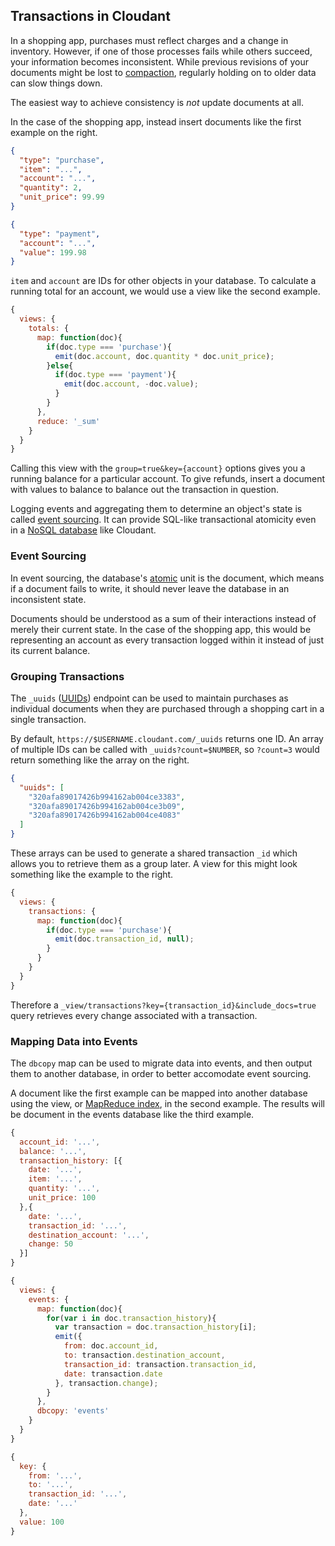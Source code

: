 ## Transactions in Cloudant

In a shopping app, purchases must reflect charges and a change in inventory. However, if one of those processes fails while others succeed, your information becomes inconsistent. While previous revisions of your documents might be lost to [compaction](http://en.wikipedia.org/wiki/Data_compaction), regularly holding on to older data can slow things down.

The easiest way to achieve consistency is *not* update documents at all.

In the case of the shopping app, instead insert documents like the first example on the right.

```json
{
  "type": "purchase",
  "item": "...",
  "account": "...",
  "quantity": 2,
  "unit_price": 99.99
}

{
  "type": "payment",
  "account": "...",
  "value": 199.98
}
```

`item` and `account` are IDs for other objects in your database. To calculate a running total for an account, we would use a view like the second example.

```javascript
{
  views: {
    totals: {
      map: function(doc){
        if(doc.type === 'purchase'){
          emit(doc.account, doc.quantity * doc.unit_price);
        }else{
          if(doc.type === 'payment'){
            emit(doc.account, -doc.value);
          } 
        }
      },
      reduce: '_sum'
    }
  }
}
```

Calling this view with the `group=true&key={account}` options gives you a running balance for a particular account. To give refunds, insert a document with values to balance to balance out the transaction in question.

Logging events and aggregating them to determine an object's state is called [event sourcing](http://martinfowler.com/eaaDev/EventSourcing.html). It can provide SQL-like transactional atomicity even in a [NoSQL database](#json) like Cloudant.

### Event Sourcing

In event sourcing, the database's [atomic](#acid_atomic) unit is the document, which means if a document fails to write, it should never leave the database in an inconsistent state.

Documents should be understood as a sum of their interactions instead of merely their current state. In the case of the shopping app, this would be representing an account as every transaction logged within it instead of just its current balance.

### Grouping Transactions

The `_uuids` ([UUIDs](http://en.wikipedia.org/wiki/Universally_unique_identifier)) endpoint can be used to maintain purchases as individual documents when they are purchased through a shopping cart in a single transaction.

By default, `https://$USERNAME.cloudant.com/_uuids` returns one ID. An array of multiple IDs can be called with `_uuids?count=$NUMBER`, so `?count=3` would return something like the array on the right.

```json
{
  "uuids": [
    "320afa89017426b994162ab004ce3383",
    "320afa89017426b994162ab004ce3b09",
    "320afa89017426b994162ab004ce4083"
  ]
}
```

These arrays can be used to generate a shared transaction `_id` which allows you to retrieve them as a group later. A view for this might look something like the example to the right.

```javascript
{
  views: {
    transactions: {
      map: function(doc){
        if(doc.type === 'purchase'){
          emit(doc.transaction_id, null);
        }
      }
    }
  }
}
```

Therefore a `_view/transactions?key={transaction_id}&include_docs=true` query retrieves every change associated with a transaction.

### Mapping Data into Events

The `dbcopy` map can be used to migrate data into events, and then output them to another database, in order to better accomodate event sourcing.

A document like the first example can be mapped into another database using the view, or [MapReduce index](#mapreduce), in the second example. The results will be document in the events database like the third example.

```javascript
{
  account_id: '...',
  balance: '...',
  transaction_history: [{
    date: '...',
    item: '...',
    quantity: '...',
    unit_price: 100
  },{
    date: '...',
    transaction_id: '...',
    destination_account: '...',
    change: 50
  }]
}
```

```javascript
{
  views: {
    events: {
      map: function(doc){
        for(var i in doc.transaction_history){
          var transaction = doc.transaction_history[i];
          emit({
            from: doc.account_id,
            to: transaction.destination_account,
            transaction_id: transaction.transaction_id,
            date: transaction.date
          }, transaction.change);
        }
      },
      dbcopy: 'events'
    }
  }
}
```

```javascript
{
  key: {
    from: '...',
    to: '...',
    transaction_id: '...',
    date: '...'
  },
  value: 100
}
```
